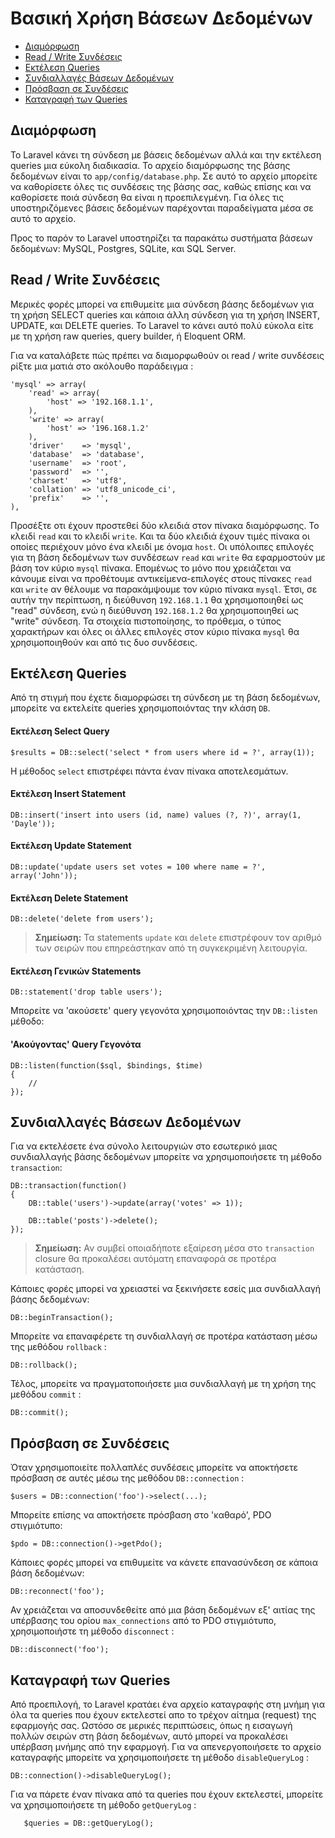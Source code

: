 # Βασική Χρήση Βάσεων Δεδομένων

- [Διαμόρφωση](#configuration)
- [Read / Write Συνδέσεις](#read-write-connections)
- [Εκτέλεση Queries](#running-queries)
- [Συνδιαλλαγές Βάσεων Δεδομένων](#database-transactions)
- [Πρόσβαση σε Συνδέσεις](#accessing-connections)
- [Καταγραφή των Queries](#query-logging)

<a name="configuration"></a>
## Διαμόρφωση

Το Laravel κάνει τη σύνδεση με βάσεις δεδομένων αλλά και την εκτέλεση queries μια εύκολη διαδικασία. Το αρχείο διαμόρφωσης της βάσης δεδομένων είναι το `app/config/database.php`. Σε αυτό το αρχείο μπορείτε να καθορίσετε όλες τις συνδέσεις της βάσης σας, καθώς επίσης και να καθορίσετε ποιά σύνδεση θα είναι η προεπιλεγμένη. Για όλες τις υποστηριζόμενες βάσεις δεδομένων παρέχονται παραδείγματα μέσα σε αυτό το αρχείο.

Προς το παρόν το Laravel υποστηρίζει τα παρακάτω συστήματα βάσεων δεδομένων: MySQL, Postgres, SQLite, και SQL Server.

<a name="read-write-connections"></a>
## Read / Write Συνδέσεις

Μερικές φορές μπορεί να επιθυμείτε μια σύνδεση βάσης δεδομένων για τη χρήση SELECT queries και κάποια άλλη σύνδεση για τη χρήση INSERT, UPDATE, και DELETE queries. Το Laravel το κάνει αυτό πολύ εύκολα είτε με τη χρήση raw queries, query builder, ή Eloquent ORM.

Για να καταλάβετε πώς πρέπει να διαμορφωθούν οι read / write συνδέσεις ρίξτε μια ματιά στο ακόλουθο παράδειγμα :

	'mysql' => array(
		'read' => array(
			'host' => '192.168.1.1',
		),
		'write' => array(
			'host' => '196.168.1.2'
		),
		'driver'    => 'mysql',
		'database'  => 'database',
		'username'  => 'root',
		'password'  => '',
		'charset'   => 'utf8',
		'collation' => 'utf8_unicode_ci',
		'prefix'    => '',
	),

Προσέξτε οτι έχουν προστεθεί δύο κλειδιά στον πίνακα διαμόρφωσης. Το κλειδί `read` και το κλειδί `write`. Και τα δύο κλειδιά έχουν τιμές πίνακα οι οποίες περιέχουν μόνο ένα κλειδί με όνομα `host`. Οι υπόλοιπες επιλογές για τη βάση δεδομένων των συνδέσεων `read` και `write` θα εφαρμοστούν με βάση τον κύριο `mysql` πίνακα. Επομένως το μόνο που χρειάζεται να κάνουμε είναι να προθέτουμε αντικείμενα-επιλογές στους πίνακες `read` και `write` αν θέλουμε να παρακάμψουμε τον κύριο πίνακα `mysql`. Έτσι, σε αυτήν την περίπτωση, η διεύθυνση `192.168.1.1` θα χρησιμοποιηθεί ως "read" σύνδεση, ενώ η διεύθυνση `192.168.1.2` θα χρησιμοποιηθεί ως "write" σύνδεση. Τα στοιχεία πιστοποίησης, το πρόθεμα, ο τύπος χαρακτήρων και όλες οι άλλες επιλογές στον κύριο πίνακα `mysql` θα χρησιμοποιηθούν και από τις δυο συνδέσεις.

<a name="running-queries"></a>
## Εκτέλεση Queries

Από τη στιγμή που έχετε διαμορφώσει τη σύνδεση με τη βάση δεδομένων, μπορείτε να εκτελείτε queries χρησιμοποιόντας την κλάση `DB`.

#### Εκτέλεση Select Query

	$results = DB::select('select * from users where id = ?', array(1));

Η μέθοδος `select` επιστρέφει πάντα έναν πίνακα αποτελεσμάτων.

#### Εκτέλεση Insert Statement

	DB::insert('insert into users (id, name) values (?, ?)', array(1, 'Dayle'));

#### Εκτέλεση Update Statement

	DB::update('update users set votes = 100 where name = ?', array('John'));

#### Εκτέλεση Delete Statement

	DB::delete('delete from users');

> **Σημείωση:** Τα statements `update` και `delete` επιστρέφουν τον αριθμό των σειρών που επηρεάστηκαν από τη συγκεκριμένη λειτουργία.

#### Εκτέλεση Γενικών Statements

	DB::statement('drop table users');

Μπορείτε να 'ακούσετε' query γεγονότα χρησιμοποιόντας την `DB::listen` μέθοδο:

#### 'Ακούγοντας' Query Γεγονότα

	DB::listen(function($sql, $bindings, $time)
	{
		//
	});

<a name="database-transactions"></a>
## Συνδιαλλαγές Βάσεων Δεδομένων

Για να εκτελέσετε ένα σύνολο λειτουργιών στο εσωτερικό μιας συνδιαλλαγής βάσης δεδομένων μπορείτε να χρησιμοποιήσετε τη μέθοδο `transaction`:

	DB::transaction(function()
	{
		DB::table('users')->update(array('votes' => 1));

		DB::table('posts')->delete();
	});

> **Σημείωση:** Αν συμβεί οποιαδήποτε εξαίρεση μέσα στo `transaction` closure θα προκαλέσει αυτόματη επαναφορά σε προτέρα κατάσταση.

Κάποιες φορές μπορεί να χρειαστεί να ξεκινήσετε εσείς μια συνδιαλλαγή βάσης δεδομένων:

	DB::beginTransaction();

Μπορείτε να επαναφέρετε τη συνδιαλλαγή σε προτέρα κατάσταση μέσω της μεθόδου `rollback` :

	DB::rollback();

Τέλος, μπορείτε να πραγματοποιήσετε μια συνδιαλλαγή με τη χρήση της μεθόδου `commit` :

	DB::commit();

<a name="accessing-connections"></a>
## Πρόσβαση σε Συνδέσεις

Όταν χρησιμοποιείτε πολλαπλές συνδέσεις μπορείτε να αποκτήσετε πρόσβαση σε αυτές μέσω της μεθόδου `DB::connection` :

	$users = DB::connection('foo')->select(...);

Μπορείτε επίσης να αποκτήσετε πρόσβαση στο 'καθαρό', PDO στιγμιότυπο:

	$pdo = DB::connection()->getPdo();

Κάποιες φορές μπορεί να επιθυμείτε να κάνετε επανασύνδεση σε κάποια βάση δεδομένων:

	DB::reconnect('foo');

Αν χρειάζεται να αποσυνδεθείτε από μια βάση δεδομένων εξ' αιτίας της υπέρβασης του ορίου `max_connections` από το PDO στιγμιότυπο, χρησιμοποιήστε τη μέθοδο `disconnect` :

	DB::disconnect('foo');

<a name="query-logging"></a>
## Καταγραφή των Queries

Από προεπιλογή, το Laravel κρατάει ένα αρχείο καταγραφής στη μνήμη για όλα τα queries που έχουν εκτελεστεί απο το τρέχον αίτημα (request) της εφαρμογής σας. Ωστόσο σε μερικές περιπτώσεις, όπως η εισαγωγή πολλών σειρών στη βάση δεδομένων, αυτό μπορεί να προκαλέσει υπέρβαση μνήμης από την εφαρμογή. Για να απενεργοποιήσετε το αρχείο καταγραφής μπορείτε να χρησιμοποιήσετε τη μέθοδο `disableQueryLog` :

	DB::connection()->disableQueryLog();

Για να πάρετε έναν πίνακα από τα queries που έχουν εκτελεστεί, μπορείτε να χρησιμοποιήσετε τη μέθοδο `getQueryLog` :

       $queries = DB::getQueryLog();
